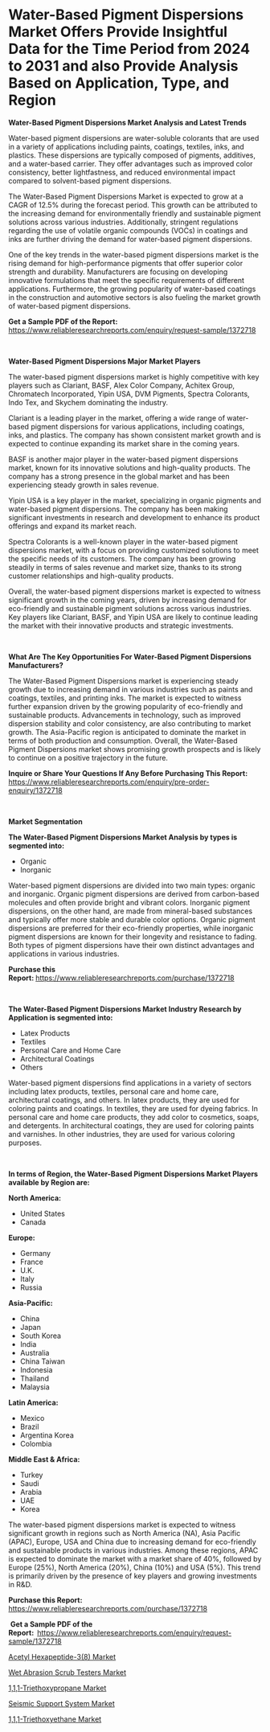<p><h1>Water-Based Pigment Dispersions Market Offers Provide Insightful Data for the Time Period from 2024 to 2031 and also Provide Analysis Based on Application, Type, and Region</h1></p><p><strong>Water-Based Pigment Dispersions Market Analysis and Latest Trends</strong></p>
<p><p>Water-based pigment dispersions are water-soluble colorants that are used in a variety of applications including paints, coatings, textiles, inks, and plastics. These dispersions are typically composed of pigments, additives, and a water-based carrier. They offer advantages such as improved color consistency, better lightfastness, and reduced environmental impact compared to solvent-based pigment dispersions.</p><p>The Water-Based Pigment Dispersions Market is expected to grow at a CAGR of 12.5% during the forecast period. This growth can be attributed to the increasing demand for environmentally friendly and sustainable pigment solutions across various industries. Additionally, stringent regulations regarding the use of volatile organic compounds (VOCs) in coatings and inks are further driving the demand for water-based pigment dispersions.</p><p>One of the key trends in the water-based pigment dispersions market is the rising demand for high-performance pigments that offer superior color strength and durability. Manufacturers are focusing on developing innovative formulations that meet the specific requirements of different applications. Furthermore, the growing popularity of water-based coatings in the construction and automotive sectors is also fueling the market growth of water-based pigment dispersions.</p></p>
<p><strong>Get a Sample PDF of the Report:&nbsp;</strong> <a href="https://www.reliableresearchreports.com/enquiry/request-sample/1372718">https://www.reliableresearchreports.com/enquiry/request-sample/1372718</a></p>
<p>&nbsp;</p>
<p><strong>Water-Based Pigment Dispersions Major Market Players</strong></p>
<p><p>The water-based pigment dispersions market is highly competitive with key players such as Clariant, BASF, Alex Color Company, Achitex Group, Chromatech Incorporated, Yipin USA, DVM Pigments, Spectra Colorants, Indo Tex, and Skychem dominating the industry.</p><p>Clariant is a leading player in the market, offering a wide range of water-based pigment dispersions for various applications, including coatings, inks, and plastics. The company has shown consistent market growth and is expected to continue expanding its market share in the coming years.</p><p>BASF is another major player in the water-based pigment dispersions market, known for its innovative solutions and high-quality products. The company has a strong presence in the global market and has been experiencing steady growth in sales revenue.</p><p>Yipin USA is a key player in the market, specializing in organic pigments and water-based pigment dispersions. The company has been making significant investments in research and development to enhance its product offerings and expand its market reach.</p><p>Spectra Colorants is a well-known player in the water-based pigment dispersions market, with a focus on providing customized solutions to meet the specific needs of its customers. The company has been growing steadily in terms of sales revenue and market size, thanks to its strong customer relationships and high-quality products.</p><p>Overall, the water-based pigment dispersions market is expected to witness significant growth in the coming years, driven by increasing demand for eco-friendly and sustainable pigment solutions across various industries. Key players like Clariant, BASF, and Yipin USA are likely to continue leading the market with their innovative products and strategic investments.</p></p>
<p>&nbsp;</p>
<p><strong>What Are The Key Opportunities For Water-Based Pigment Dispersions Manufacturers?</strong></p>
<p><p>The Water-Based Pigment Dispersions market is experiencing steady growth due to increasing demand in various industries such as paints and coatings, textiles, and printing inks. The market is expected to witness further expansion driven by the growing popularity of eco-friendly and sustainable products. Advancements in technology, such as improved dispersion stability and color consistency, are also contributing to market growth. The Asia-Pacific region is anticipated to dominate the market in terms of both production and consumption. Overall, the Water-Based Pigment Dispersions market shows promising growth prospects and is likely to continue on a positive trajectory in the future.</p></p>
<p><strong>Inquire or Share Your Questions If Any Before Purchasing This Report:</strong> <a href="https://www.reliableresearchreports.com/enquiry/pre-order-enquiry/1372718">https://www.reliableresearchreports.com/enquiry/pre-order-enquiry/1372718</a></p>
<p>&nbsp;</p>
<p><strong>Market Segmentation</strong></p>
<p><strong>The Water-Based Pigment Dispersions Market Analysis by types is segmented into:</strong></p>
<p><ul><li>Organic</li><li>Inorganic</li></ul></p>
<p><p>Water-based pigment dispersions are divided into two main types: organic and inorganic. Organic pigment dispersions are derived from carbon-based molecules and often provide bright and vibrant colors. Inorganic pigment dispersions, on the other hand, are made from mineral-based substances and typically offer more stable and durable color options. Organic pigment dispersions are preferred for their eco-friendly properties, while inorganic pigment dispersions are known for their longevity and resistance to fading. Both types of pigment dispersions have their own distinct advantages and applications in various industries.</p></p>
<p><strong>Purchase this Report:&nbsp;</strong><a href="https://www.reliableresearchreports.com/purchase/1372718">https://www.reliableresearchreports.com/purchase/1372718</a></p>
<p>&nbsp;</p>
<p><strong>The Water-Based Pigment Dispersions Market Industry Research by Application is segmented into:</strong></p>
<p><ul><li>Latex Products</li><li>Textiles</li><li>Personal Care and Home Care</li><li>Architectural Coatings</li><li>Others</li></ul></p>
<p><p>Water-based pigment dispersions find applications in a variety of sectors including latex products, textiles, personal care and home care, architectural coatings, and others. In latex products, they are used for coloring paints and coatings. In textiles, they are used for dyeing fabrics. In personal care and home care products, they add color to cosmetics, soaps, and detergents. In architectural coatings, they are used for coloring paints and varnishes. In other industries, they are used for various coloring purposes.</p></p>
<p>&nbsp;</p>
<p><strong>In terms of Region, the Water-Based Pigment Dispersions Market Players available by Region are:</strong></p>
<p>
    <p> <strong> North America: </strong>
        <ul>
            <li>United States</li>
            <li>Canada</li>
        </ul>
        </p> 
    <p> <strong> Europe: </strong>
        <ul>
            <li>Germany</li>
            <li>France</li>
            <li>U.K.</li>
            <li>Italy</li>
            <li>Russia</li>
        </ul>
        </p> 
    <p> <strong> Asia-Pacific: </strong>
        <ul>
            <li>China</li>
            <li>Japan</li>
            <li>South Korea</li>
            <li>India</li>
            <li>Australia</li>
            <li>China Taiwan</li>
            <li>Indonesia</li>
            <li>Thailand</li>
            <li>Malaysia</li>
        </ul>
        </p> 
    <p> <strong> Latin America: </strong>
        <ul>
            <li>Mexico</li>
            <li>Brazil</li>
            <li>Argentina Korea</li>
            <li>Colombia</li>
        </ul>
        </p> 
    <p> <strong> Middle East & Africa: </strong>
        <ul>
            <li>Turkey</li>
            <li>Saudi</li>
            <li>Arabia</li>
            <li>UAE</li>
            <li>Korea</li>
        </ul>
    </p>
    </p>
<p><p>The water-based pigment dispersions market is expected to witness significant growth in regions such as North America (NA), Asia Pacific (APAC), Europe, USA and China due to increasing demand for eco-friendly and sustainable products in various industries. Among these regions, APAC is expected to dominate the market with a market share of 40%, followed by Europe (25%), North America (20%), China (10%) and USA (5%). This trend is primarily driven by the presence of key players and growing investments in R&D.</p></p>
<p><strong>Purchase this Report: </strong><a href="https://www.reliableresearchreports.com/purchase/1372718">https://www.reliableresearchreports.com/purchase/1372718</a></p>
<p>&nbsp;<strong>Get a Sample PDF of the Report:&nbsp;&nbsp;</strong><a href="https://www.reliableresearchreports.com/enquiry/request-sample/1372718">https://www.reliableresearchreports.com/enquiry/request-sample/1372718</a></p>
<p><strong></strong></p>
<p><p><a href="https://github.com/zjyglelu/Market-Research-Report-List-1/blob/main/acetyl-hexapeptide-38-market.md">Acetyl Hexapeptide-3(8) Market</a></p><p><a href="https://medium.com/@macielind886/wet-abrasion-scrub-testers-market-analysis-its-cagr-market-segmentation-and-global-industry-e96f1ea6c71c">Wet Abrasion Scrub Testers Market</a></p><p><a href="https://issuu.com/reportprime-2/docs/111-triethoxypropane-market-size-2030.pptx">1,1,1-Triethoxypropane Market</a></p><p><a href="https://medium.com/@macielind886/seismic-support-system-market-the-key-to-successful-business-strategy-forecast-till-2031-4157feee08f2">Seismic Support System Market</a></p><p><a href="https://issuu.com/reportprime-2/docs/111-triethoxyethane-market-size-2030.pptx">1,1,1-Triethoxyethane Market</a></p></p>